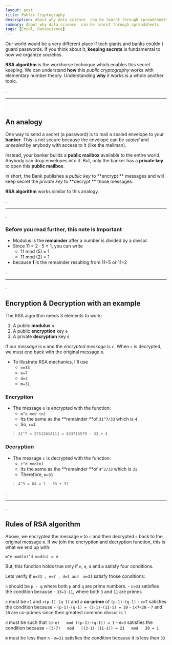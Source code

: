 ```yaml
---
layout: post
title: Public Cryptography
description: About why data science  can be learnt through spreadsheets
summary: About why data science  can be learnt through spreadsheets
tags: [Excel, Datascience]
---
```


Our world would be a very different place if tech giants and banks couldn't guard passwords. If you think about it, **keeping secrets** is fundamental to how we organize societies.

**RSA algorithm** is the workhorse technique which enables this secret keeping. We can understand **how** this *public cryptography* works with elementary number theory. Understanding **why** it works is a whole another topic.

.

___

.


## An analogy

One way to send a secret (a password) is to mail a sealed envelope to your **banker**. This is not secure because the envelope can be *sealed* and *unsealed* by anybody with access to it (like the mailman).

Instead, your banker builds a **public mailbox** available to the entire world. Anybody can drop envelopes into it. But, only the banker has a **private key** to open this **public mailbox**.

In short, the Bank publishes a *public key* to **encrypt ** messages and will keep secret the *private key* to **decrypt ** those messages.

**RSA algorithm** works similar to this analogy.


.

___

.



### Before you read further, this note is Important

* Modulus is the **remainder** after a number is divided by a divisor.
* Since 11 = 2 · 5 + 1,  you can write 
  * 11 mod (5) = 1
  * 11 mod (2) = 1 
* because **1** is the remainder resulting from 11÷5 or 11÷2


.

___

.



## Encryption & Decryption with an example

The RSA algorithm needs 3 elements to work:
1. A public **modulus** `n`
2. A public **encryption** key `e`
3. A private **decryption** key `d`

If our *message* is `m` and the *encrypted message* is `c`. When `c` is decrypted, we must end back with the original message `m`.

* To illustrate RSA mechanics, I'll use 
    * `n=33`
    * `e=7`
    * `d=3`
    * `m=31`

### Encryption
* The message `m` is encrypted with the function: 
    * `m^e mod (n) `
    * Its the same as the **remainder **of `31^7/33` which is `4`
    * So, `c=4`

> `31^7 = 27512614111 = 833715579 · 33 + 4 `


### Decryption
* The message `c` is decrypted with the function: 
    * `c^d mod(n) `
    * Its the same as the **remainder **of `4^3/33` which is `31`
    * Therefore, `m=31`

> `4^3 = 64 = 1 · 33 + 31 `


.

___

.


## Rules of RSA algorithm

Above, we encrypted the message `m` to `c` and then decrypted `c` back to the original message `m`. If we join the encryption and decryption function, this is what we end up with:

`m^e mod(n)^d mod(n) = m`

But, this function holds true only if `n`, `e`, `d` and `m` satisfy four conditions.

Lets verify if `n=33 , e=7 , d=3 and  m=31`  satisfy those conditions:

`n` should be `p · q` where both `p` and `q` are prime numbers.
    - `n=33` satisfies the condition because
        - `33=3·11`, where both `3` and `11` are primes

`e` must be `>1` and `<(p-1)·(q-1)` and a **co-prime** of `(p-1)·(q-1)` 
    - `e=7` satisfies the condition because
        - `(p-1)·(q-1) = (3-1)·(11-1) = 20`
        - `1<7<20`
        - `7` and `20` are co-primes since their greatest common divisor is `1`

`d` must be such that `(d·e)   mod ((p-1)·(q-1)) = 1`
    - `d=3` satisfies the condition because
        - `(3·7)   mod   ((3-1)·(11-1)) = 21   mod   20 = 1`

`m` must be less than `n`
    - `m=31` satisfies the condition because it is less than `33`
